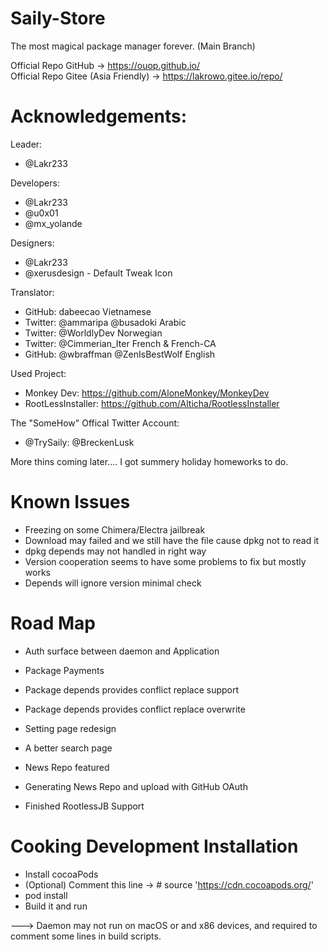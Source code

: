 # Saily-Store  

The most magical package manager forever. (Main Branch)   

  
Official Repo GitHub -> https://ouop.github.io/  
Official Repo Gitee (Asia Friendly) -> https://lakrowo.gitee.io/repo/  

# Acknowledgements:    

Leader:    
- @Lakr233     

Developers:   
- @Lakr233     
- @u0x01     
- @mx_yolande      

Designers:   
- @Lakr233     
- @xerusdesign - Default Tweak Icon   

Translator:   
- GitHub: dabeecao Vietnamese  
- Twitter: @ammaripa @busadoki Arabic  
- Twitter: @WorldlyDev Norwegian  
- Twitter: @Cimmerian_Iter French & French-CA
- GitHub: @wbraffman @ZenIsBestWolf English  

Used Project:   
- Monkey Dev: https://github.com/AloneMonkey/MonkeyDev  
- RootLessInstaller: https://github.com/Alticha/RootlessInstaller  

The "SomeHow" Offical Twitter Account:   
- @TrySaily: @BreckenLusk  

More thins coming later.... I got summery holiday homeworks to do.  

# Known Issues

- Freezing on some Chimera/Electra jailbreak  
- Download may failed and we still have the file cause dpkg not to read it  
- dpkg depends may not handled in right way  
- Version cooperation seems to have some problems to fix but mostly works  
- Depends will ignore version minimal check  

# Road Map

- Auth surface between daemon and Application  
- Package Payments  
- Package depends provides conflict replace support  
- Package depends provides conflict replace overwrite  
- Setting page redesign  
- A better search page  
- News Repo featured  
- Generating News Repo and upload with GitHub OAuth  

- Finished RootlessJB Support  

# Cooking Development Installation  

- Install cocoaPods  
- (Optional) Comment this line -> # source 'https://cdn.cocoapods.org/'  
- pod install  
- Build it and run  

---> Daemon may not run on macOS or and x86 devices, and required to comment some lines in build scripts.   


